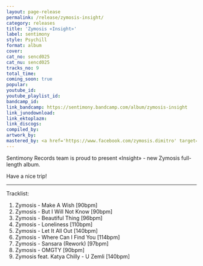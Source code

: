```yaml
---
layout: page-release
permalink: /release/zymosis-insight/
category: releases
title: 'Zymosis «Insight»'
label: sentimony
style: Psychill
format: album
cover: 
cat_no: sencd025
cat_nu: sencd025
tracks_no: 9
total_time: 
coming_soon: true
popular: 
youtube_id: 
youtube_playlist_id: 
bandcamp_id: 
link_bandcamp: https://sentimony.bandcamp.com/album/zymosis-insight
link_junodownload: 
link_ektoplazm: 
link_discogs: 
compiled_by: 
artwork_by: 
mastered_by: <a href='https://www.facebook.com/zymosis.dimitro' target='_blank'>Dimitro (Zymosis Studio)</a>
---
```


Sentimony Records team is proud to present «Insight» - new Zymosis full-length album.

Have a nice trip!

---
Tracklist:

01. Zymosis - Make A Wish [90bpm]
02. Zymosis - But I Will Not Know [90bpm]
03. Zymosis - Beautiful Thing [96bpm]
04. Zymosis - Loneliness [110bpm]
05. Zymosis - Let It All Out [140bpm]
06. Zymosis - Where Can I Find You [114bpm]
07. Zymosis - Sansara (Rework) [97bpm]
08. Zymosis - OMGTY [90bpm]
09. Zymosis feat. Katya Chilly - U Zemli [140bpm]
